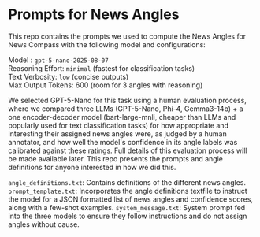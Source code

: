 # Prompts for News Angles
This repo contains the prompts we used to compute the News Angles for News Compass with the following model and configurations:

Model : ``gpt-5-nano-2025-08-07``   
Reasoning Effort: ``minimal``  (fastest for classification tasks)  
Text Verbosity: ``low``  (concise outputs)  
Max Output Tokens: 600  (room for 3 angles with reasoning)  

We selected GPT-5-Nano for this task using a human evaluation process, where we compared three LLMs (GPT-5-Nano, Phi-4, Gemma3-14b) + a one encoder-decoder model (bart-large-mnli, cheaper than LLMs and popularly used for text classification tasks) for how appropriate and interesting their assigned news angles were, as judged by a human annotator, and how well the model's confidence in its angle labels was calibrated against these ratings. Full details of this evaluation process will be made available later. This repo presents the prompts and angle definitions for anyone interested in how we did this. 

``angle_definitions.txt``: Contains definitions of the different news angles.
``prompt_template.txt``: Incorporates the angle definitions textfile to instruct the model for a JSON formatted list of news angles and confidence scores, along with a few-shot examples.
``system_message.txt``: System prompt fed into the three models to ensure they follow instructions and do not assign angles without cause. 

